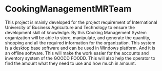 # CookingManagementMRTeam
This project is mainly developed for the project requirement of International University of Business Agriculture and Technology to ensure the development skill of knowledge. By this Cooking Management System organization will be able to store, manipulate, and generate the quantity, shopping and all the required information for the organization. This system is a desktop base software and can be used in Windows platform. And it is an offline software. This will make the work easier for the accounts and inventory system of the GOODD FOODD. This will also help the operator to find the amount what they need to use and how much in amount.
